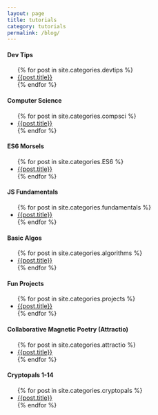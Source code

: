 ```yaml
---
layout: page
title: tutorials
category: tutorials
permalink: /blog/
---
```


#### Dev Tips
<ul>
  {% for post in site.categories.devtips %}
    <li><a href="{{ site.baseurl }}{{ post.url }}">{{post.title}}</a></li>
  {% endfor %}
</ul>

#### Computer Science
<ul>
  {% for post in site.categories.compsci %}
    <li><a href="{{ site.baseurl }}{{ post.url }}">{{post.title}}</a></li>
  {% endfor %}
</ul>

#### ES6 Morsels
<ul>
  {% for post in site.categories.ES6 %}
    <li><a href="{{ site.baseurl }}{{ post.url }}">{{post.title}}</a></li>
  {% endfor %}
</ul>

#### JS Fundamentals
<ul>
  {% for post in site.categories.fundamentals %}
    <li><a href="{{ site.baseurl }}{{ post.url }}">{{post.title}}</a></li>
  {% endfor %}
</ul>

#### Basic Algos
<ul>
  {% for post in site.categories.algorithms %}
    <li><a href="{{ site.baseurl }}{{ post.url }}">{{post.title}}</a></li>
  {% endfor %}
</ul>

#### Fun Projects
<ul>
  {% for post in site.categories.projects %}
    <li><a href="{{ site.baseurl }}{{ post.url }}">{{post.title}}</a></li>
  {% endfor %}
</ul>

#### Collaborative Magnetic Poetry (Attractio)
<ul>
  {% for post in site.categories.attractio %}
    <li><a href="{{ site.baseurl }}{{ post.url }}">{{post.title}}</a></li>
  {% endfor %}
</ul>

#### Cryptopals 1-14
<ul>
  {% for post in site.categories.cryptopals %}
    <li><a href="{{ site.baseurl }}{{ post.url }}">{{post.title}}</a> </li>
  {% endfor %}
</ul>
